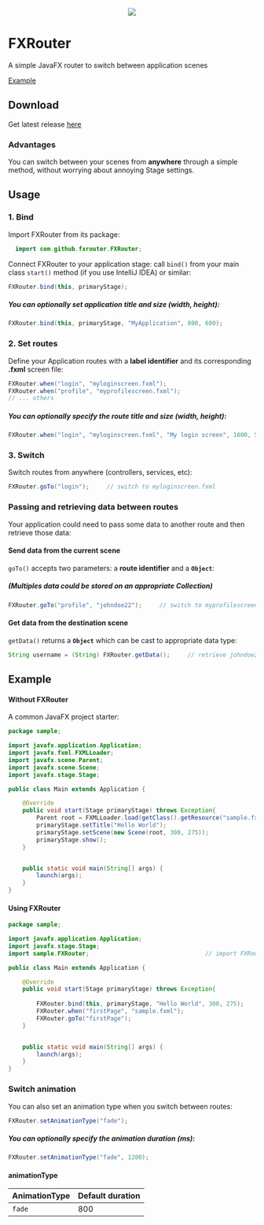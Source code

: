 <p align="center"><img src="https://github.com/Marcotrombino/FXRouter/blob/master/fxrouterlogo.png"></p>

# FXRouter
A simple JavaFX router to switch between application scenes

[Example](#example)

## Download
Get latest release [here](https://github.com/Marcotrombino/FXRouter/releases/latest)

### Advantages
You can switch between your scenes from <b>anywhere</b> through a simple method, without worrying about annoying Stage settings.

## Usage
### 1. Bind
Import FXRouter from its package:
```java
  import com.github.fxrouter.FXRouter;
```
Connect FXRouter to your application stage: call `bind()` from your main class `start()` method (if you use IntelliJ IDEA) or similar:
```java
FXRouter.bind(this, primaryStage);
```
  ##### You can optionally set application title and size (width, height):
```java
FXRouter.bind(this, primaryStage, "MyApplication", 800, 600);
```
### 2. Set routes
Define your Application routes with a <b>label identifier</b> and its corresponding <b>.fxml</b> screen file:
```java
FXRouter.when("login", "myloginscreen.fxml");
FXRouter.when("profile", "myprofilescreen.fxml");
// ... others
```
##### You can optionally specify the route title and size (width, height):
```java
FXRouter.when("login", "myloginscreen.fxml", "My login screen", 1000, 500);
```
### 3. Switch
Switch routes from anywhere (controllers, services, etc):
```java
FXRouter.goTo("login");     // switch to myloginscreen.fxml
```


### Passing and retrieving data between routes
Your application could need to pass some data to another route and then retrieve those data:
#### Send data from the current scene
`goTo()` accepts two parameters: a <b>route identifier</b> and a <b>`Object`</b>:
##### (Multiples data could be stored on an appropriate Collection)
```java
FXRouter.goTo("profile", "johndoe22");     // switch to myprofilescreen.fxml passing an username
```
#### Get data from the destination scene
`getData()` returns a <b>`Object`</b> which can be cast to appropriate data type:
```java
String username = (String) FXRouter.getData();     // retrieve johndoe22
```

## Example
#### Without FXRouter
A common JavaFX project starter:
```java
package sample;

import javafx.application.Application;
import javafx.fxml.FXMLLoader;
import javafx.scene.Parent;
import javafx.scene.Scene;
import javafx.stage.Stage;

public class Main extends Application {

    @Override
    public void start(Stage primaryStage) throws Exception{
        Parent root = FXMLLoader.load(getClass().getResource("sample.fxml"));
        primaryStage.setTitle("Hello World");
        primaryStage.setScene(new Scene(root, 300, 275));
        primaryStage.show();
    }


    public static void main(String[] args) {
        launch(args);
    }
}
```

#### Using FXRouter 
```java
package sample;

import javafx.application.Application;
import javafx.stage.Stage;
import sample.FXRouter;                                 // import FXRouter

public class Main extends Application {

    @Override
    public void start(Stage primaryStage) throws Exception{
    
        FXRouter.bind(this, primaryStage, "Hello World", 300, 275);    // bind FXRouter
        FXRouter.when("firstPage", "sample.fxml");                     // set "firstPage" route
        FXRouter.goTo("firstPage");                                    // switch to "sample.fxml"
    }


    public static void main(String[] args) {
        launch(args);
    }
}
```

### Switch animation
You can also set an animation type when you switch between routes:
```java
FXRouter.setAnimationType("fade");
```
##### You can optionally specify the animation duration (ms):
```java
FXRouter.setAnimationType("fade", 1200);
```
#### animationType
| AnimationType  | Default duration |
| ------------- | ------------- |
| `fade` | 800  |
